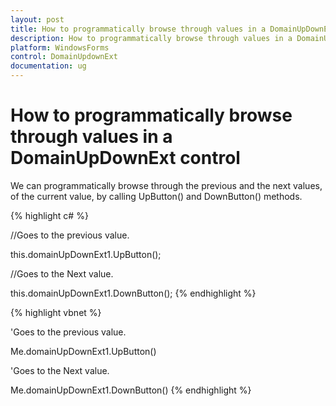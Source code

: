 ```yaml
---
layout: post
title: How to programmatically browse through values in a DomainUpDownExt control | WindowsForms | Syncfusion
description: How to programmatically browse through values in a DomainUpDownExt control
platform: WindowsForms
control: DomainUpdownExt 
documentation: ug
---
```

# How to programmatically browse through values in a DomainUpDownExt control

We can programmatically browse through the previous and the next values, of the current value, by calling UpButton() and DownButton() methods.



{% highlight c# %}

//Goes to the previous value.

this.domainUpDownExt1.UpButton();

//Goes to the Next value.

this.domainUpDownExt1.DownButton();
{% endhighlight  %}


{% highlight vbnet %}



'Goes to the previous value.

Me.domainUpDownExt1.UpButton()

'Goes to the Next value.

Me.domainUpDownExt1.DownButton()
{% endhighlight  %}